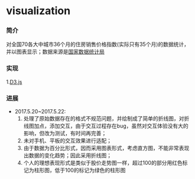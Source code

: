 # visualization
### 简介
对全国70各大中城市36个月的住房销售价格指数(实际只有35个月)的数据统计，并以图表显示；数据来源是[国家数据统计局](http://data.stats.gov.cn/easyquery.htm?cn=E0104) 
### 实现
1.[D3.js](https://d3js.org/)
### 进展
* 2017.5.20~2017.5.22:
	1. 处理了原始数据存在的格式不规范问题，并绘制成了简单的折线图，对折线图加点，添加交互，由于交互过程存在bug，虽然对交互体验没有大的影响，但改为测试，有时间再完善；
	2. 未对手机、平板的交互效果进行适配；
	3. 由于数据为百分比形式，因而采用图表形式，考虑直方图，不能非常表现出数据的变化趋势；因此采用折线图；
	4. 个人的理想表现形式是类似于股价走势图一样，超过100的部分用红色标记为柱形图，低于100的标记为绿色的柱形图